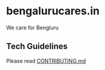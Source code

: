 # bengalurucares.in

We care for Bengluru

## Tech Guidelines

Please read [CONTRIBUTING.md](./CONTRIBUTING.md)
